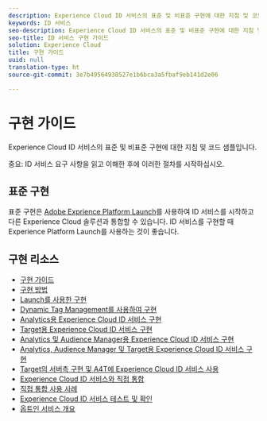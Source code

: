 ```yaml
---
description: Experience Cloud ID 서비스의 표준 및 비표준 구현에 대한 지침 및 코드 샘플입니다.
keywords: ID 서비스
seo-description: Experience Cloud ID 서비스의 표준 및 비표준 구현에 대한 지침 및 코드 샘플입니다.
seo-title: ID 서비스 구현 가이드
solution: Experience Cloud
title: 구현 가이드
uuid: null
translation-type: ht
source-git-commit: 3e7b49564938527e1b6bca3a5fbaf9eb141d2e06

---
```



# 구현 가이드

Experience Cloud ID 서비스의 표준 및 비표준 구현에 대한 지침 및 코드 샘플입니다.

중요: ID 서비스 요구 사항을 읽고 이해한 후에 이러한 절차를 시작하십시오.

## 표준 구현

표준 구현은 [Adobe Exprience Platform Launch](https://docs.adobelaunch.com/)를 사용하여 ID 서비스를 시작하고 다른 Experience Cloud 솔루션과 통합할 수 있습니다. ID 서비스를 구현할 때 Experience Platform Launch를 사용하는 것이 좋습니다.

## 구현 리소스

* [구현 가이드](implementation-guides.md)
* [구현 방법](implementation-methods.md)
* [Launch를 사용한 구현](ecid-implement-with-launch.md)
* [Dynamic Tag Management를 사용하여 구현](standard.md)
* [Analytics용 Experience Cloud ID 서비스 구현](setup-analytics.md)
* [Target용 Experience Cloud ID 서비스 구현](setup-target.md)
* [Analytics 및 Audience Manager용 Experience Cloud ID 서비스 구현](setup-aam-analytics.md)
* [Analytics, Audience Manager 및 Target용 Experience Cloud ID 서비스 구현](setup-aam-analytics-target.md)
* [Target의 서버측 구현 및 A4T에 Experience Cloud ID 서비스 사용](ecid-a4t-target.md)
* [Experience Cloud ID 서비스와 직접 통합](direct-integration.md)
* [직접 통합 사용 사례](direct-integration-examples.md)
* [Experience Cloud ID 서비스 테스트 및 확인](test-verify.md)
* [옵트인 서비스 개요](opt-in-service/optin-overview.md)
